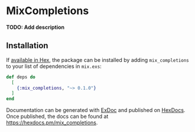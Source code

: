 # MixCompletions

**TODO: Add description**

## Installation

If [available in Hex](https://hex.pm/docs/publish), the package can be installed
by adding `mix_completions` to your list of dependencies in `mix.exs`:

```elixir
def deps do
  [
    {:mix_completions, "~> 0.1.0"}
  ]
end
```

Documentation can be generated with [ExDoc](https://github.com/elixir-lang/ex_doc)
and published on [HexDocs](https://hexdocs.pm). Once published, the docs can
be found at <https://hexdocs.pm/mix_completions>.

